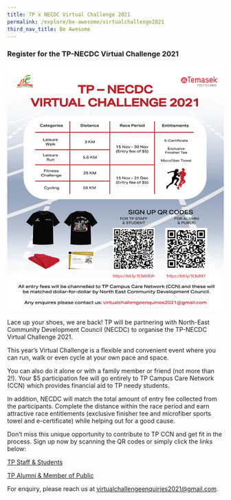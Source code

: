 ```yaml
---
title: TP x NECDC Virtual Challenge 2021
permalink: /explore/be-awesome/virtualchallenge2021
third_nav_title: Be Awesome
---
```

### Register for the TP-NECDC Virtual Challenge 2021
![Alt text for image on Isomer site](/images/tpnecdcvc2021.png)

Lace up your shoes, we are back! TP will be partnering with North-East Community Development Council (NECDC) to organise the TP-NECDC Virtual Challenge 2021.

This year’s Virtual Challenge is a flexible and convenient event where you can run, walk or even cycle at your own pace and space. 

You can also do it alone or with a family member or friend (not more than 2!). Your $5 participation fee will go entirely to TP Campus Care Network (CCN) which provides financial aid to TP needy students. 

In addition, NECDC will match the total amount of entry fee collected from the participants. Complete the distance within the race period and earn attractive race entitlements (exclusive finisher tee and microfiber sports towel and e-certificate) while helping out for a good cause.

Don’t miss this unique opportunity to contribute to TP CCN and get fit in the process. Sign up now by scanning the QR codes or simply click the links below:

[TP Staff & Students](https://bit.ly/3Cb6DGH)

[TP Alumni & Member of Public](https://bit.ly/3CbdIXT)

For enquiry, please reach us at virtualchallengeenquiries2021@gmail.com. 